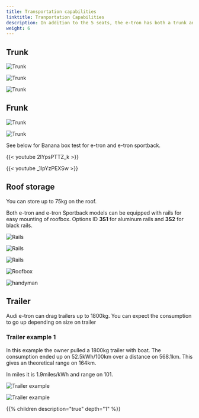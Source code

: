 ```yaml
---
title: Transportation capabilities
linktitle: Tranportation Capabilities
description: In addition to the 5 seats, the e-tron has both a trunk and a frunk in addition to roof storage and trailer capabilities.
weight: 6
---
```



## Trunk

![Trunk](trunk_1.jpg "Trunk Audi e-tron")

![Trunk](trunk_2.jpg "Trunk Audi e-tron")

![Trunk](trunk_3.jpg "The seats have a 40-20-40 confiuguration")

## Frunk

![Trunk](frunk_1.jpg "Trunk Audi e-tron")

![Trunk](frunk_2.jpg "Trunk Audi e-tron")

See below for Banana box test for e-tron and e-tron sportback.

{{< youtube 2IYpsPTTZ_k >}}

{{< youtube _1lpYzPEXSw >}}

## Roof storage

You can store up to 75kg on the roof.

Both e-tron and e-tron Sportback models can be equipped with rails for easy mounting of roofbox.
Options ID **3S1** for aluminum rails and **3S2** for black rails.

![Rails](rails1.jpg "Thule wingbar edge 721400/721500 with 720600 foot and 186046 mounting kit")

![Rails](rails2.jpg "Thule wingbar edge 721400/721500 with 720600 foot and 186046 mounting kit")

![Rails](rails3.jpg "Thule wingbar edge 721400/721500 with 720600 foot and 186046 mounting kit")

![Roofbox](roofbox1.jpg "Roof box mounted on rails")

![handyman](handymanrails.jpg "Handyman with rails")

## Trailer

Audi e-tron can drag trailers up to 1800kg. You can expect the consumption to go up depending on size on trailer

### Trailer example 1

In this example the owner pulled a 1800kg trailer with boat. The consumption ended up on 52.5kWh/100km over a distance
on 568.1km. This gives an theoretical range on 164km.

In miles it is 1.9miles/kWh and range on 101.

![Trailer example](trailerexample1b.jpg "1800kg trailer with boat")

![Trailer example](trailerxample1a.jpg "Consumption")

{{% children description="true" depth="1" %}}
